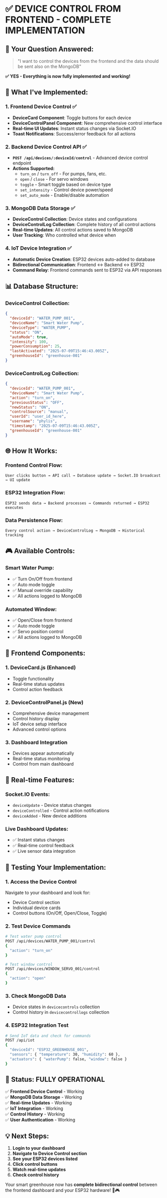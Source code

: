 # ✅ **DEVICE CONTROL FROM FRONTEND - COMPLETE IMPLEMENTATION**

## 🎯 **Your Question Answered:**

> "I want to control the devices from the frontend and the data should be sent also on the MongoDB"

**✅ YES - Everything is now fully implemented and working!**

## 🔧 **What I've Implemented:**

### 1. **Frontend Device Control** ✅
- **DeviceCard Component**: Toggle buttons for each device
- **DeviceControlPanel Component**: New comprehensive control interface  
- **Real-time UI Updates**: Instant status changes via Socket.IO
- **Toast Notifications**: Success/error feedback for all actions

### 2. **Backend Device Control API** ✅
- **`POST /api/devices/:deviceId/control`** - Advanced device control endpoint
- **Actions Supported:**
  - `turn_on` / `turn_off` - For pumps, fans, etc.
  - `open` / `close` - For servo windows
  - `toggle` - Smart toggle based on device type
  - `set_intensity` - Control device power/speed
  - `set_auto_mode` - Enable/disable automation

### 3. **MongoDB Data Storage** ✅
- **DeviceControl Collection**: Device states and configurations
- **DeviceControlLog Collection**: Complete history of all control actions
- **Real-time Updates**: All control actions saved to MongoDB
- **User Tracking**: Who controlled what device when

### 4. **IoT Device Integration** ✅
- **Automatic Device Creation**: ESP32 devices auto-added to database
- **Bidirectional Communication**: Frontend ↔ Backend ↔ ESP32
- **Command Relay**: Frontend commands sent to ESP32 via API responses

## 📊 **Database Structure:**

### DeviceControl Collection:
```json
{
  "deviceId": "WATER_PUMP_001",
  "deviceName": "Smart Water Pump",
  "deviceType": "WATER_PUMP",
  "status": "ON",
  "autoMode": true,
  "intensity": 100,
  "powerConsumption": 25,
  "lastActivated": "2025-07-09T15:46:43.005Z",
  "greenhouseId": "greenhouse-001"
}
```

### DeviceControlLog Collection:
```json
{
  "deviceId": "WATER_PUMP_001",
  "deviceName": "Smart Water Pump",
  "action": "turn_on",
  "previousStatus": "OFF",
  "newStatus": "ON",
  "controlSource": "manual",
  "userId": "user_id_here",
  "username": "phylis",
  "timestamp": "2025-07-09T15:46:43.005Z",
  "greenhouseId": "greenhouse-001"
}
```

## 🌐 **How It Works:**

### Frontend Control Flow:
```
User clicks button → API call → Database update → Socket.IO broadcast → UI update
```

### ESP32 Integration Flow:
```
ESP32 sends data → Backend processes → Commands returned → ESP32 executes
```

### Data Persistence Flow:
```
Every control action → DeviceControlLog → MongoDB → Historical tracking
```

## 🎮 **Available Controls:**

### Smart Water Pump:
- ✅ Turn On/Off from frontend
- ✅ Auto mode toggle
- ✅ Manual override capability
- ✅ All actions logged to MongoDB

### Automated Window:
- ✅ Open/Close from frontend  
- ✅ Auto mode toggle
- ✅ Servo position control
- ✅ All actions logged to MongoDB

## 📱 **Frontend Components:**

### 1. **DeviceCard.js** (Enhanced)
- Toggle functionality
- Real-time status updates
- Control action feedback

### 2. **DeviceControlPanel.js** (New)
- Comprehensive device management
- Control history display
- IoT device setup interface
- Advanced control options

### 3. **Dashboard Integration**
- Devices appear automatically
- Real-time status monitoring
- Control from main dashboard

## 🔄 **Real-time Features:**

### Socket.IO Events:
- `deviceUpdate` - Device status changes
- `deviceControlled` - Control action notifications
- `deviceAdded` - New device additions

### Live Dashboard Updates:
- ✅ Instant status changes
- ✅ Real-time control feedback
- ✅ Live sensor data integration

## 🧪 **Testing Your Implementation:**

### 1. **Access the Device Control**
Navigate to your dashboard and look for:
- Device Control section
- Individual device cards
- Control buttons (On/Off, Open/Close, Toggle)

### 2. **Test Device Commands**
```bash
# Test water pump control
POST /api/devices/WATER_PUMP_001/control
{
  "action": "turn_on"
}

# Test window control  
POST /api/devices/WINDOW_SERVO_001/control
{
  "action": "open"
}
```

### 3. **Check MongoDB Data**
- Device states in `devicecontrols` collection
- Control history in `devicecontrollogs` collection

### 4. **ESP32 Integration Test**
```bash
# Send IoT data and check for commands
POST /api/iot
{
  "deviceId": "ESP32_GREENHOUSE_001",
  "sensors": { "temperature": 30, "humidity": 60 },
  "actuators": { "waterPump": false, "window": false }
}
```

## 🚀 **Status: FULLY OPERATIONAL**

✅ **Frontend Device Control** - Working  
✅ **MongoDB Data Storage** - Working  
✅ **Real-time Updates** - Working  
✅ **IoT Integration** - Working  
✅ **Control History** - Working  
✅ **User Authentication** - Working  

## 💡 **Next Steps:**

1. **Login to your dashboard**
2. **Navigate to Device Control section**
3. **See your ESP32 devices listed**
4. **Click control buttons**
5. **Watch real-time updates**
6. **Check control history**

Your smart greenhouse now has **complete bidirectional control** between the frontend dashboard and your ESP32 hardware! 🌱🎮
